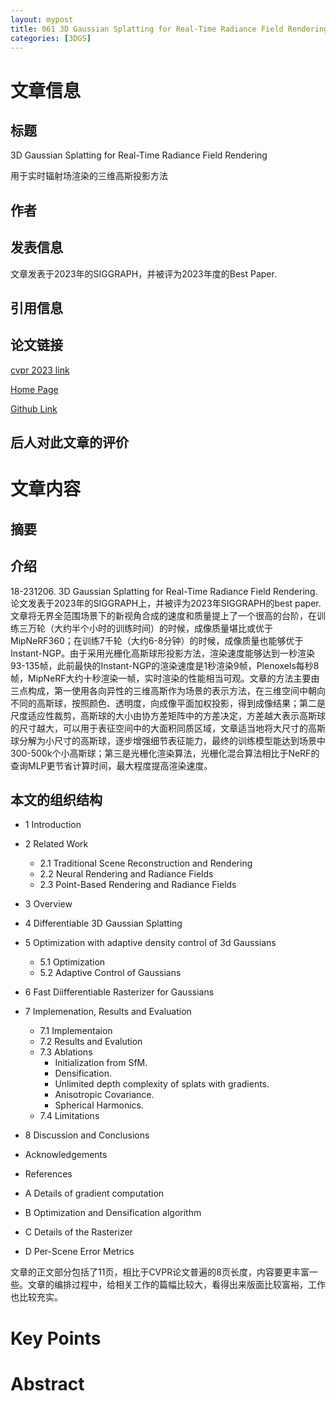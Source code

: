```yaml
---
layout: mypost
title: 061 3D Gaussian Splatting for Real-Time Radiance Field Rendering
categories: [3DGS]
---
```



# 文章信息

## 标题

3D Gaussian Splatting for Real-Time Radiance Field Rendering

用于实时辐射场渲染的三维高斯投影方法

## 作者



## 发表信息

文章发表于2023年的SIGGRAPH，并被评为2023年度的Best Paper.


## 引用信息


## 论文链接

[cvpr 2023 link](https://openaccess.thecvf.com/content/CVPR2023/html/Liu_NeUDF_Leaning_Neural_Unsigned_Distance_Fields_With_Volume_Rendering_CVPR_2023_paper.html)

[Home Page](http://geometrylearning.com/neudf/)

[Github Link](https://github.com/IGLICT/NeUDF)

## 后人对此文章的评价


# 文章内容

## 摘要

> 

## 介绍

​18-231206. 3D Gaussian Splatting for Real-Time Radiance Field Rendering. 论文发表于2023年的SIGGRAPH上，并被评为2023年SIGGRAPH的best paper. 文章将无界全范围场景下的新视角合成的速度和质量提上了一个很高的台阶，在训练三万轮（大约半个小时的训练时间）的时候，成像质量堪比或优于MipNeRF360；在训练7千轮（大约6-8分钟）的时候，成像质量也能够优于Instant-NGP。由于采用光栅化高斯球形投影方法，渲染速度能够达到一秒渲染93-135帧，此前最快的Instant-NGP的渲染速度是1秒渲染9帧，Plenoxels每秒8帧，MipNeRF大约十秒渲染一帧，实时渲染的性能相当可观。文章的方法主要由三点构成，第一使用各向异性的三维高斯作为场景的表示方法，在三维空间中朝向不同的高斯球，按照颜色、透明度，向成像平面加权投影，得到成像结果；第二是尺度适应性裁剪，高斯球的大小由协方差矩阵中的方差决定，方差越大表示高斯球的尺寸越大，可以用于表征空间中的大面积同质区域，文章适当地将大尺寸的高斯球分解为小尺寸的高斯球，逐步增强细节表征能力，最终的训练模型能达到场景中300-500k个小高斯球；第三是光栅化渲染算法，光栅化混合算法相比于NeRF的查询MLP更节省计算时间，最大程度提高渲染速度。

## 本文的组织结构


- 1 Introduction
- 2 Related Work
  - 2.1 Traditional Scene Reconstruction and Rendering
  - 2.2 Neural Rendering and Radiance Fields
  - 2.3 Point-Based Rendering and Radiance Fields
- 3 Overview
- 4 Differentiable 3D Gaussian Splatting
- 5 Optimization with adaptive density control of 3d Gaussians
  - 5.1 Optimization
  - 5.2 Adaptive Control of Gaussians
- 6 Fast Diifferentiable Rasterizer for Gaussians
- 7 Implemenation, Results and Evaluation
  - 7.1 Implementaion
  - 7.2 Results and Evalution
  - 7.3 Ablations
    - Initialization from SfM. 
    - Densification.
    - Unlimited depth complexity of splats with gradients. 
    - Anisotropic Covariance. 
    - Spherical Harmonics.
  - 7.4 Limitations
- 8 Discussion and Conclusions
- Acknowledgements
- References

- A Details of gradient computation
- B Optimization and Densification algorithm
- C Details of the Rasterizer
- D Per-Scene Error Metrics

文章的正文部分包括了11页，相比于CVPR论文普遍的8页长度，内容要更丰富一些。文章的编排过程中，给相关工作的篇幅比较大，看得出来版面比较富裕，工作也比较充实。


# Key Points

# Abstract 

